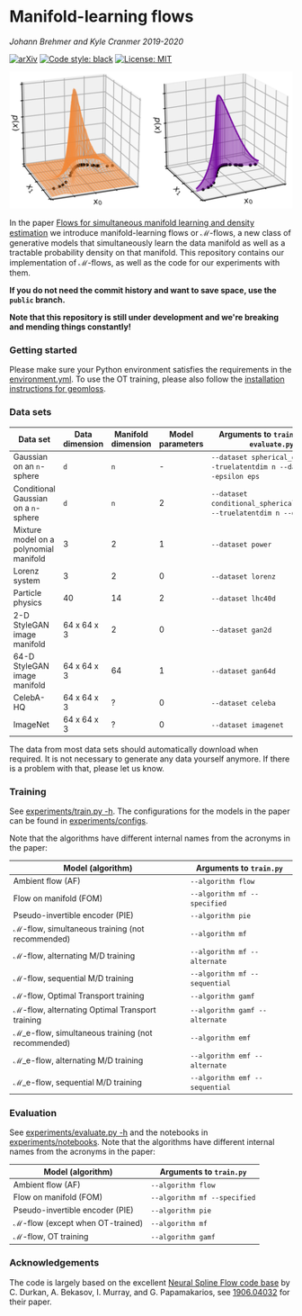# Manifold-learning flows

*Johann Brehmer and Kyle Cranmer 2019-2020*

[![arXiv](http://img.shields.io/badge/arXiv-2003.13913-B31B1B.svg)](https://arxiv.org/abs/2003.13913)
[![Code style: black](https://img.shields.io/badge/code%20style-black-000000.svg)](https://github.com/ambv/black)
[![License: MIT](https://img.shields.io/badge/License-MIT-yellow.svg)](https://opensource.org/licenses/MIT)

![MFMF illustration figure](experiments/figures/manifold_density_illustration_combined.png)

In the paper [Flows for simultaneous manifold learning and density estimation](https://arxiv.org/abs/2003.13913) we introduce manifold-learning flows or ℳ-flows, a new class of generative models that simultaneously learn the data manifold as well as a tractable probability density on that manifold. This repository contains our implementation of ℳ-flows, as well as the code for our experiments with them.

**If you do not need the commit history and want to save space, use the `public` branch.**

**Note that this repository is still under development and we're breaking and mending things constantly!**


### Getting started

Please make sure your Python environment satisfies the requirements in the [environment.yml](environment.yml). To use the OT training, please also follow the [installation instructions for geomloss](https://www.kernel-operations.io/geomloss/api/install.html).


### Data sets

Data set | Data dimension | Manifold dimension | Model parameters | Arguments to `train.py`, and `evaluate.py`
--- | --- | --- | --- | ---
Gaussian on an `n`-sphere | `d` | `n` | - |  `--dataset spherical_gaussian --truelatentdim n --datadim d --epsilon eps`
Conditional Gaussian on a `n`-sphere | `d` | `n` | 2 | `--dataset conditional_spherical_gaussian --truelatentdim n --datadim d`
Mixture model on a polynomial manifold | 3 | 2 | 1 | `--dataset power`
Lorenz system | 3 | 2 | 0 | `--dataset lorenz`
Particle physics | 40 | 14 | 2 | `--dataset lhc40d`
2-D StyleGAN image manifold | 64 x 64 x 3 | 2 | 0 | `--dataset gan2d`
64-D StyleGAN image manifold | 64 x 64 x 3 | 64 | 1 | `--dataset gan64d`
CelebA-HQ | 64 x 64 x 3 | ? | 0 | `--dataset celeba`
ImageNet | 64 x 64 x 3 | ? | 0 | `--dataset imagenet`


The data from most data sets should automatically download when required. It is not necessary to generate any data yourself anymore. If there is a problem with that, please let us know.


### Training 

See [experiments/train.py -h](experiments/train.py). The configurations for the models in the paper can be found in [experiments/configs](experiments/configs).

Note that the algorithms have different internal names from the acronyms in the paper:

Model (algorithm) | Arguments to `train.py`
--- | ---
Ambient flow (AF) | `--algorithm flow`
Flow on manifold (FOM) | `--algorithm mf --specified`
Pseudo-invertible encoder (PIE) | `--algorithm pie`
ℳ-flow, simultaneous training (not recommended) | `--algorithm mf`
ℳ-flow, alternating M/D training  | `--algorithm mf --alternate`
ℳ-flow, sequential M/D training  | `--algorithm mf --sequential`
ℳ-flow, Optimal Transport training  | `--algorithm gamf`
ℳ-flow, alternating Optimal Transport training  | `--algorithm gamf --alternate`
ℳ_e-flow, simultaneous training (not recommended)  | `--algorithm emf`
ℳ_e-flow, alternating M/D training  | `--algorithm emf --alternate`
ℳ_e-flow, sequential M/D training  | `--algorithm emf --sequential`


### Evaluation 

See [experiments/evaluate.py -h](experiments/evaluate.py) and the notebooks in [experiments/notebooks](experiments/notebooks). Note that the algorithms have different internal names from the acronyms in the paper:

Model (algorithm) | Arguments to `train.py`
--- | ---
Ambient flow (AF) | `--algorithm flow`
Flow on manifold (FOM) | `--algorithm mf --specified`
Pseudo-invertible encoder (PIE) | `--algorithm pie`
ℳ-flow (except when OT-trained) | `--algorithm mf`
ℳ-flow, OT training  | `--algorithm gamf`


### Acknowledgements

The code is largely based on the excellent [Neural Spline Flow code base](https://github.com/bayesiains/nsf) by C. Durkan, A. Bekasov, I. Murray, and G. Papamakarios, see [1906.04032](https://arxiv.org/abs/1906.04032) for their paper.

